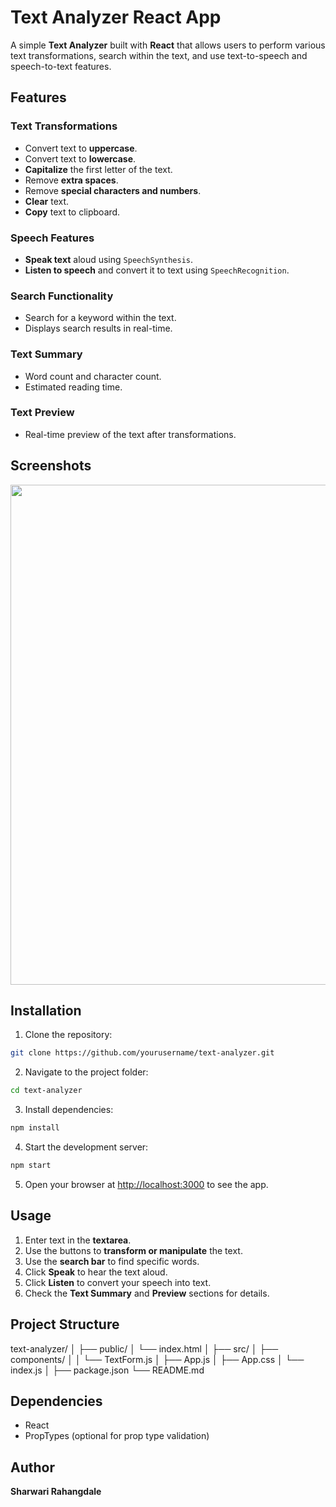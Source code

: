 # Text Analyzer React App

A simple **Text Analyzer** built with **React** that allows users to perform various text transformations, search within the text, and use text-to-speech and speech-to-text features.

## Features

### Text Transformations

* Convert text to **uppercase**.
* Convert text to **lowercase**.
* **Capitalize** the first letter of the text.
* Remove **extra spaces**.
* Remove **special characters and numbers**.
* **Clear** text.
* **Copy** text to clipboard.

### Speech Features

* **Speak text** aloud using `SpeechSynthesis`.
* **Listen to speech** and convert it to text using `SpeechRecognition`.

### Search Functionality

* Search for a keyword within the text.
* Displays search results in real-time.

### Text Summary

* Word count and character count.
* Estimated reading time.

### Text Preview

* Real-time preview of the text after transformations.

## Screenshots

<img src="" width="800" height="800">

## Installation

1. Clone the repository:

```bash
git clone https://github.com/yourusername/text-analyzer.git
```

2. Navigate to the project folder:

```bash
cd text-analyzer
```

3. Install dependencies:

```bash
npm install
```

4. Start the development server:

```bash
npm start
```

5. Open your browser at [http://localhost:3000](http://localhost:3000) to see the app.

## Usage

1. Enter text in the **textarea**.
2. Use the buttons to **transform or manipulate** the text.
3. Use the **search bar** to find specific words.
4. Click **Speak** to hear the text aloud.
5. Click **Listen** to convert your speech into text.
6. Check the **Text Summary** and **Preview** sections for details.


## Project Structure

text-analyzer/
│
├── public/
│   └── index.html
│
├── src/
│   ├── components/
│   │   └── TextForm.js
│   ├── App.js
│   ├── App.css
│   └── index.js
│
├── package.json
└── README.md

## Dependencies

* React
* PropTypes (optional for prop type validation)

## Author
**Sharwari Rahangdale**

